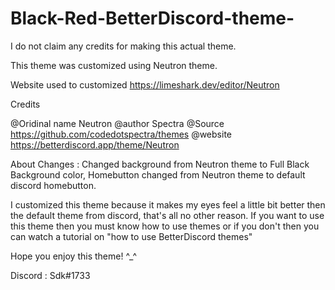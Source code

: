 # Black-Red-BetterDiscord-theme-




I do not claim any credits for making this actual theme.

This theme was customized using Neutron theme.

Website used to customized https://limeshark.dev/editor/Neutron

Credits

@Oridinal name Neutron 
@author Spectra 
@Source https://github.com/codedotspectra/themes
@website https://betterdiscord.app/theme/Neutron

About Changes : Changed background from Neutron theme to Full Black Background color, Homebutton changed from Neutron theme to default discord homebutton.

I customized this theme because it makes my eyes feel a little bit better then the default theme from discord, that's all no other reason. If you want to use this theme then you must know how to use themes or if you don't then you can watch a tutorial on "how to use BetterDiscord themes"

Hope you enjoy this theme! ^_^

Discord : Sdk#1733
